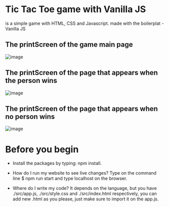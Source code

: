 # Tic Tac Toe game with Vanilla JS

is a simple game with HTML, CSS and Javascript.
made with the boilerplat - Vanilla JS

## The printScreen of the game main page ##

![image](https://github.com/Placito/Tic-Tac-Toe_game/assets/101410421/01d44249-5a8e-439c-9588-267fa119eb26)

## The printScreen of the page that appears when the person wins ##

![image](https://github.com/Placito/Tic-Tac-Toe_game/assets/101410421/788a7f47-03b1-478c-829e-44611ec99dc5)

## The printScreen of the page that appears when no person wins ##

![image](https://github.com/Placito/Tic-Tac-Toe_game/assets/101410421/f43018ab-8dff-4ee8-b15e-431bf2e8cca3)

#  Before you begin

* Install the packages by typing: npm install.

 * How do I run my website to see live changes?
Type on the command line $ npm run start and type localhost on the browser.

 * Where do I write my code?
It depends on the language, but you have ./src/app.js, ./src/style.css and ./src/index.html respectively, you can add new .html as you please, just make sure to import it on the app.js.
